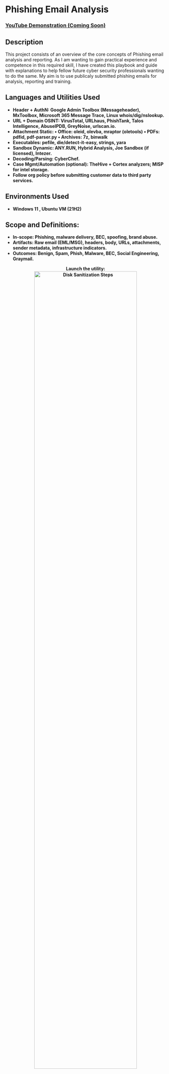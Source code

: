 <h1>Phishing Email Analysis</h1>

 ### [YouTube Demonstration (Coming Soon)](https://youtu.be/)

<h2>Description</h2>
This project consists of an overview of the core concepts of Phishing email analysis and reporting. As I am wanting to gain practical experience and competence in this required skill, I have created this playbook and guide with explanations to help fellow future cyber security professionals wanting to do the same. My aim is to use publicaly submitted phishing emails for analysis, reporting and training.
<br />


<h2>Languages and Utilities Used</h2>

- <b> Header + AuthN: Google Admin Toolbox (Messageheader), MxToolbox, Microsoft 365 Message Trace, Linux whois/dig/nslookup.
- <b> URL + Domain OSINT: VirusTotal, URLhaus, PhishTank, Talos Intelligence, AbuseIPDB, GreyNoise, urlscan.io.
- <b> Attachment Static:
  •	Office: oleid, olevba, mraptor (oletools)
  •	PDFs: pdfid, pdf-parser.py
  •	Archives: 7z, binwalk
- <b> Executables: pefile, die/detect-it-easy, strings, yara
- <b> Sandbox Dynamic: ANY.RUN, Hybrid Analysis, Joe Sandbox (if licensed), Intezer.
- <b> Decoding/Parsing: CyberChef.
- <b> Case Mgmt/Automation (optional): TheHive + Cortex analyzers; MISP for intel storage.
- <b> Follow org policy before submitting customer data to third party services.
</b>

<h2>Environments Used </h2>

- <b>Windows 11 , Ubuntu VM </b> (21H2)

<h2>Scope and Definitions:</h2>

- <b>	In-scope: Phishing, malware delivery, BEC, spoofing, brand abuse.
- <b> Artifacts: Raw email (EML/MSG), headers, body, URLs, attachments, sender metadata, infrastructure indicators.
- <b>	Outcomes: Benign, Spam, Phish, Malware, BEC, Social Engineering, Graymail.





<p align="center">
Launch the utility: <br/>
<img src="https://i.imgur.com/62TgaWL.png" height="80%" width="80%" alt="Disk Sanitization Steps"/>
<br />
<br />
Select the disk:  <br/>
<img src="https://i.imgur.com/tcTyMUE.png" height="80%" width="80%" alt="Disk Sanitization Steps"/>
<br />
<br />
Enter the number of passes: <br/>
<img src="https://i.imgur.com/nCIbXbg.png" height="80%" width="80%" alt="Disk Sanitization Steps"/>
<br />
<br />
Confirm your selection:  <br/>
<img src="https://i.imgur.com/cdFHBiU.png" height="80%" width="80%" alt="Disk Sanitization Steps"/>
<br />
<br />
Wait for process to complete (may take some time):  <br/>
<img src="https://i.imgur.com/JL945Ga.png" height="80%" width="80%" alt="Disk Sanitization Steps"/>
<br />
<br />
Sanitization complete:  <br/>
<img src="https://i.imgur.com/K71yaM2.png" height="80%" width="80%" alt="Disk Sanitization Steps"/>
<br />
<br />
Observe the wiped disk:  <br/>
<img src="https://i.imgur.com/AeZkvFQ.png" height="80%" width="80%" alt="Disk Sanitization Steps"/>
</p>

<!--
 ```diff
- text in red
+ text in green
! text in orange
# text in gray
@@ text in purple (and bold)@@
```
--!>
